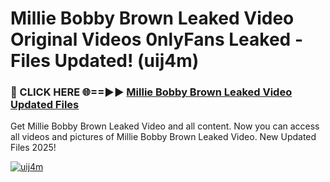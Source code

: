 # Millie Bobby Brown Leaked Video Original Videos 0nlyFans Leaked - Files Updated! (uij4m)

<h3>🔴 CLICK HERE 🌐==►► <a href="https://tinyurl.com/ms9xzufz" rel="nofollow">Millie Bobby Brown Leaked Video Updated Files</a></h3>

Get Millie Bobby Brown Leaked Video and all content. Now you can access all videos and pictures of Millie Bobby Brown Leaked Video. New Updated Files 2025!

[![uij4m](https://i.imgur.com/ppqm5kG.gif)](https://tinyurl.com/ms9xzufz)
